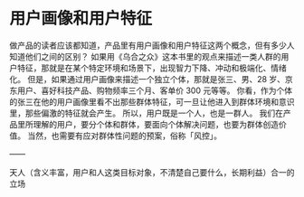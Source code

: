 # 用户画像和用户特征

做产品的读者应该都知道，产品里有用户画像和用户特征这两个概念，但有多少人知道他们之间的区别？
如果用《乌合之众》这本书里的观点来描述一类人群的用户特征，那就是在某个特定环境和场景下，出现智力下降、冲动和极端化、情绪化。
但是，如果通过用户画像来描述一个独立个体，那就是张三、男、28 岁、京东用户、喜好科技产品、购物频率三个月、客单价 300 元等等。
你看，作为个体的张三在他的用户画像里看不出那些群体特征，可一旦让他进入到群体环境和意识里，那些偏激的特征就会产生。
所以，用户既是一个人，也是一群人。
我们在产品里所理解的用户，要分个体和群体，要面向个体解决问题，也要为群体创造价值。
当然，也需要有应对群体性问题的预案，俗称「风控」。

——

天人（含义丰富，用户和人这类目标对象，不清楚自己要什么，长期利益）合一的立场